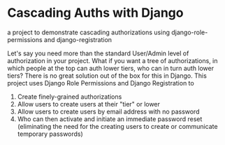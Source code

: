 # Cascading Auths with Django
a project to demonstrate cascading authorizations using django-role-permissions and django-registration

Let's say you need more than the standard User/Admin level of authorization in your project. What if you want a tree of authorizations, in which people at the top can auth lower tiers, who can in turn auth lower tiers? There is no great solution out of the box for this in Django. This project uses Django Role Permissions and Django Registration to 

1. Create finely-grained authorizations
2. Allow users to create users at their "tier" or lower
3. Allow users to create users by email address with no password
4. Who can then activate and initiate an immediate password reset (eliminating the need for the creating users to create or communicate temporary passwords)

